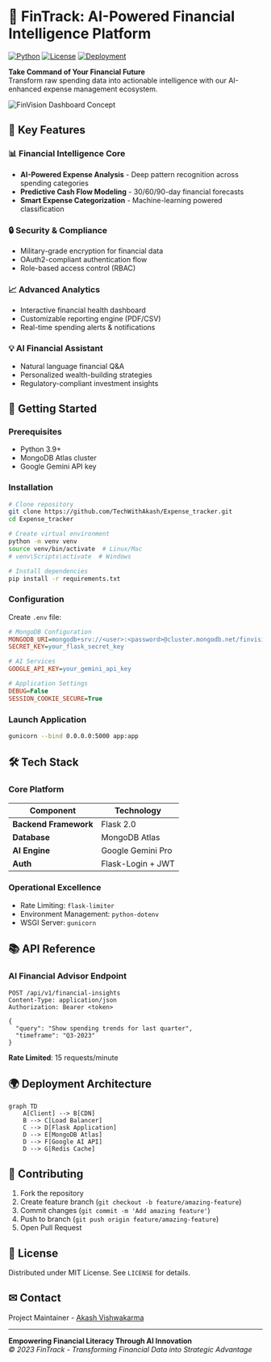 
# 💸 FinTrack: AI-Powered Financial Intelligence Platform

[![Python](https://img.shields.io/badge/Python-3.9%2B-blue.svg)](https://python.org)
[![License](https://img.shields.io/badge/License-MIT-green.svg)](https://opensource.org/licenses/MIT)
[![Deployment](https://img.shields.io/badge/Deployed_on-Render-668bdf)](https://render.com)

**Take Command of Your Financial Future**  
Transform raw spending data into actionable intelligence with our AI-enhanced expense management ecosystem.

![FinVision Dashboard Concept](https://via.placeholder.com/800x400.png?text=FinVision+Dashboard+Preview)

## 🌟 Key Features

### 📊 Financial Intelligence Core
- **AI-Powered Expense Analysis** - Deep pattern recognition across spending categories
- **Predictive Cash Flow Modeling** - 30/60/90-day financial forecasts
- **Smart Expense Categorization** - Machine-learning powered classification

### 🔒 Security & Compliance
- Military-grade encryption for financial data
- OAuth2-compliant authentication flow
- Role-based access control (RBAC)

### 📈 Advanced Analytics
- Interactive financial health dashboard
- Customizable reporting engine (PDF/CSV)
- Real-time spending alerts & notifications

### 💡 AI Financial Assistant
- Natural language financial Q&A
- Personalized wealth-building strategies
- Regulatory-compliant investment insights

## 🚀 Getting Started

### Prerequisites
- Python 3.9+
- MongoDB Atlas cluster
- Google Gemini API key

### Installation
```bash
# Clone repository
git clone https://github.com/TechWithAkash/Expense_tracker.git
cd Expense_tracker

# Create virtual environment
python -m venv venv
source venv/bin/activate  # Linux/Mac
# venv\Scripts\activate  # Windows

# Install dependencies
pip install -r requirements.txt
```

### Configuration
Create `.env` file:
```ini
# MongoDB Configuration
MONGODB_URI=mongodb+srv://<user>:<password>@cluster.mongodb.net/finvision?retryWrites=true&w=majority
SECRET_KEY=your_flask_secret_key

# AI Services
GOOGLE_API_KEY=your_gemini_api_key

# Application Settings
DEBUG=False
SESSION_COOKIE_SECURE=True
```

### Launch Application
```bash
gunicorn --bind 0.0.0.0:5000 app:app
```

## 🛠 Tech Stack

### Core Platform
| Component              | Technology               |
|------------------------|--------------------------|
| **Backend Framework**  | Flask 2.0                |
| **Database**           | MongoDB Atlas            |
| **AI Engine**          | Google Gemini Pro        |
| **Auth**               | Flask-Login + JWT        |

### Operational Excellence
- Rate Limiting: `flask-limiter`
- Environment Management: `python-dotenv`
- WSGI Server: `gunicorn`

## 📚 API Reference

### AI Financial Advisor Endpoint
```http
POST /api/v1/financial-insights
Content-Type: application/json
Authorization: Bearer <token>

{
  "query": "Show spending trends for last quarter",
  "timeframe": "Q3-2023"
}
```

**Rate Limited**: 15 requests/minute

## 🌍 Deployment Architecture

```mermaid
graph TD
    A[Client] --> B[CDN]
    B --> C[Load Balancer]
    C --> D[Flask Application]
    D --> E[MongoDB Atlas]
    D --> F[Google AI API]
    D --> G[Redis Cache]
```

## 🤝 Contributing

1. Fork the repository
2. Create feature branch (`git checkout -b feature/amazing-feature`)
3. Commit changes (`git commit -m 'Add amazing feature'`)
4. Push to branch (`git push origin feature/amazing-feature`)
5. Open Pull Request

## 📜 License
Distributed under MIT License. See `LICENSE` for details.

## ✉ Contact
Project Maintainer - [Akash Vishwakarma](mailto:vishwakarmaakashav17@gmail.com)

---

**Empowering Financial Literacy Through AI Innovation**  
*© 2023 FinTrack - Transforming Financial Data into Strategic Advantage*
